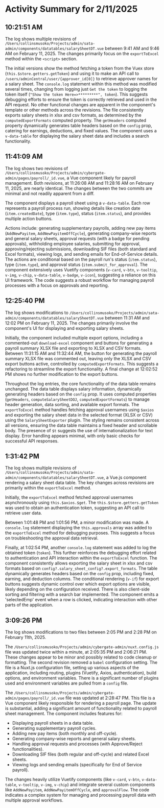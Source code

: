 # Activity Summary for 2/11/2025

## 10:21:51 AM
The log shows multiple revisions of `/Users/collinsmusoko/Projects/admin/sata-admin/components/datatables/salarySheetDT.vue` between 9:41 AM and 9:46 AM on February 11, 2025.  The changes primarily focus on the `exportToExcel` method within the `<script>` section.

The initial versions show the method fetching a token from the Vuex store (`this.$store.getters.getToken`) and using it to make an API call to `/users/adminCentral/user/{approver_id[0]}` to retrieve approver names for a salary sheet.  The  `console.log` statement within this method was modified several times, changing from logging just `Get the token` to logging the token itself (`"Show the token Here=>*********", token`). This suggests debugging efforts to ensure the token is correctly retrieved and used in the API request.  No other functional changes are apparent in the component's template or other methods across the revisions.  The file consistently exports salary sheets in xlsx and csv formats, as determined by the `computedExportFormats` computed property.  The `getHeaders` computed property dynamically generates table headers based on the `config` prop, catering for earnings, deductions, and fixed values.  The component uses a `v-data-table` for displaying the salary sheet data and includes a search functionality.


## 11:41:09 AM
The log shows two revisions of `/Users/collinsmusoko/Projects/admin/cybergate-admin/pages/payroll/_id.vue`, a Vue component likely for payroll management.  Both revisions, at 11:26:08 AM and 11:28:16 AM on February 11, 2025, are nearly identical. The changes between the two commits are minimal and not readily apparent from a diff.

The component displays a payroll sheet using a `v-data-table`.  Each row represents a payroll process run, showing details like creation date (`item.createdDate`), type (`item.type`), status (`item.status`), and provides multiple action buttons.

Actions include: generating supplementary payrolls, adding new pay items (`AddNewPayitem`, `AddNewPayitemOffCycle`), generating company-wise reports and general salary sheets, approval requests (with a badge for pending approvals), withholding employee salaries, submitting for approval, approving/rejecting submissions, downloading SIF files (both standard and Excel formats), viewing logs, and sending emails for End-of-Service details.  The actions are conditional based on the payroll run's status (`item.status`), type (`item.type`), and approval status (`item.submit_for_approval`).  The component extensively uses Vuetify components (`v-card`, `v-btn`, `v-tooltip`, `v-img`, `v-chip`, `v-data-table`, `v-badge`, `v-icon`), suggesting a reliance on this UI framework.  The code suggests a robust workflow for managing payroll processes with a focus on approvals and reporting.


## 12:25:40 PM
The log shows modifications to `/Users/collinsmusoko/Projects/admin/sata-admin/components/datatables/salarySheetDT.vue`  between 11:31 AM and 12:02 PM on February 11, 2025.  The changes primarily involve the component's UI for displaying and exporting salary sheets.

Initially, the component included multiple export options, including a commented-out `download-excel` component and buttons for generating a payroll summary XLSX file and exporting to XLSX and CSV formats.  Between 11:31:15 AM and 11:32:44 AM, the button for generating the payroll summary XLSX file was commented out, leaving only the XLSX and CSV export buttons active, controlled by `computedExportFormats`.  This suggests a refactoring to streamline the export functionality.  A final change at 12:02:52 PM shows no further modification to the export buttons.

Throughout the log entries, the core functionality of the data table remains unchanged. The data table displays salary information, dynamically generating headers based on the `config` prop. It uses computed properties (`getHeaders`, `computeSalarySheetDOJ`, `computedExportFormats`) to manage header generation, data sorting, and available export formats.  The `exportToExcel` method handles fetching approval usernames using `$axios` and exporting the salary sheet data in the selected format (XLSX or CSV) using the `SalarySheetExporter` plugin.  The styling remains consistent across all versions, ensuring the data table maintains a fixed header and scrollable body.  The presence of  `$t` suggests the use of internationalization for text display.  Error handling appears minimal, with only basic checks for successful API responses.


## 1:31:42 PM
The log shows multiple revisions of `/Users/collinsmusoko/Projects/admin/sata-admin/components/datatables/salarySheetDT.vue`, a Vue.js component rendering a salary sheet data table.  The key changes across revisions are primarily within the `exportToExcel` method.

Initially, the `exportToExcel` method fetched approval usernames asynchronously using  `this.$axios.$get`.  The  `this.$store.getters.getToken` was used to obtain an authentication token, suggesting an API call to retrieve user data.

Between 1:01:48 PM and 1:01:56 PM, a minor modification was made.  A `console.log` statement displaying the `this.approvals` array was added to the `exportToExcel` method for debugging purposes. This suggests a focus on troubleshooting the approval data retrieval.

Finally, at 1:02:54 PM, another `console.log` statement was added to log the obtained token (`token`). This further reinforces the debugging effort related to authentication and API interaction within the `exportToExcel` function. The component consistently allows exporting the salary sheet in xlsx and csv formats based on `config?.salary_sheet_config?.export_formats`.  The table dynamically generates headers based on the `config` prop,  including fixed, earning, and deduction columns. The conditional rendering (`v-if`) for export buttons suggests dynamic control over which export options are visible, likely depending on the configuration received.  There is also client-side sorting and filtering with a search bar implemented.  The component emits a 'selectedEmp' event when a row is clicked, indicating interaction with other parts of the application.


## 3:09:26 PM
The log shows modifications to two files between 2:05 PM and 2:28 PM on February 11th, 2025.

The `/Users/collinsmusoko/Projects/admin/cybergate-admin/nuxt.config.js` file was updated twice within a minute,  at 2:05:35 PM and 2:06:21 PM.  These changes appear to be minor and possibly related to code cleanup or formatting. The second revision removed a `babel` configuration setting.  The file is a Nuxt.js configuration file, setting up various aspects of the application, including routing, plugins (Vuetify, Axios, authentication), build options, and environment variables.  There is a significant number of plugins used and  environment variables are pulled from a `config` file.


The `/Users/collinsmusoko/Projects/admin/cybergate-admin/pages/payroll/_id.vue` file was updated at 2:28:47 PM. This file is a Vue component likely responsible for rendering a payroll page.  The update is substantial, adding a significant amount of functionality related to payroll sheet management.  The component includes features for:

* Displaying payroll sheets in a data table.
* Generating supplementary payroll cycles.
* Adding new pay items (both monthly and off-cycle).
* Generating company-wise reports and general salary sheets.
* Handling approval requests and processes (with Approve/Reject functionalities).
* Downloading SIF files (both regular and off-cycle) and related Excel sheets.
* Viewing logs and sending emails (specifically for End of Service payroll).

The changes heavily utilize Vuetify components (like `v-card`, `v-btn`, `v-data-table`, `v-tooltip`, `v-img`, `v-chip`) and  integrate several custom components like `AddNewPayitem`, `AddNewPayitemOffCycle`, and `approvalFlow`.  The code indicates a complex system for managing and processing payroll data with multiple approval workflows.
